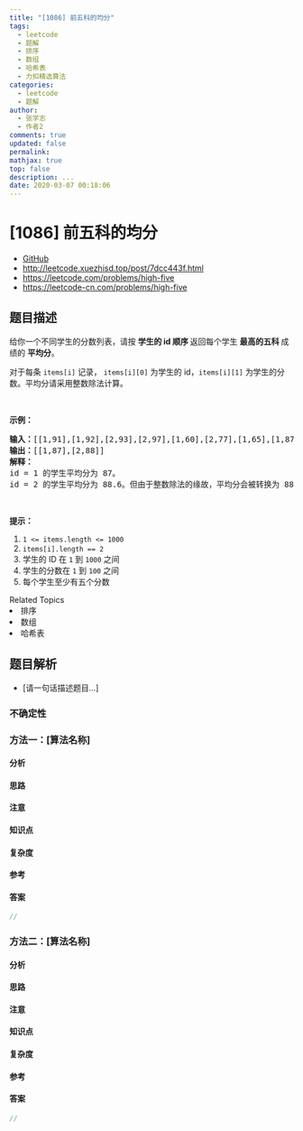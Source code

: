 ```yaml
---
title: "[1086] 前五科的均分"
tags:
  - leetcode
  - 题解
  - 排序
  - 数组
  - 哈希表
  - 力扣精选算法
categories:
  - leetcode
  - 题解
author:
  - 张学志
  - 作者2
comments: true
updated: false
permalink:
mathjax: true
top: false
description: ...
date: 2020-03-07 00:18:06
---
```



# [1086] 前五科的均分
* [GitHub](https://github.com/algoboy101/LeetCodeCrowdsource/tree/master/_posts/QA/%5B1086%5D%20%E5%89%8D%E4%BA%94%E7%A7%91%E7%9A%84%E5%9D%87%E5%88%86.md)
* http://leetcode.xuezhisd.top/post/7dcc443f.html
* https://leetcode.com/problems/high-five
* https://leetcode-cn.com/problems/high-five


## 题目描述

<p>给你一个不同学生的分数列表，请按&nbsp;<strong>学生的 id&nbsp;顺序&nbsp;</strong>返回每个学生&nbsp;<strong>最高的五科&nbsp;</strong>成绩的&nbsp;<strong>平均分</strong>。</p>

<p>对于每条&nbsp;<code>items[i]</code>&nbsp;记录， <code>items[i][0]</code>&nbsp;为学生的 id，<code>items[i][1]</code>&nbsp;为学生的分数。平均分请采用整数除法计算。</p>

<p>&nbsp;</p>

<p><strong>示例：</strong></p>

<pre><strong>输入：</strong>[[1,91],[1,92],[2,93],[2,97],[1,60],[2,77],[1,65],[1,87],[1,100],[2,100],[2,76]]
<strong>输出：</strong>[[1,87],[2,88]]
<strong>解释：</strong>
id = 1 的学生平均分为 87。
id = 2 的学生平均分为 88.6。但由于整数除法的缘故，平均分会被转换为 88。
</pre>

<p>&nbsp;</p>

<p><strong>提示：</strong></p>

<ol>
	<li><code>1 &lt;= items.length &lt;= 1000</code></li>
	<li><code>items[i].length == 2</code></li>
	<li>学生的 ID 在&nbsp;<code>1</code> 到&nbsp;<code>1000</code>&nbsp;之间</li>
	<li>学生的分数在&nbsp;<code>1</code> 到&nbsp;<code>100</code>&nbsp;之间</li>
	<li>每个学生至少有五个分数</li>
</ol>
<div><div>Related Topics</div><div><li>排序</li><li>数组</li><li>哈希表</li></div></div>


## 题目解析
* [请一句话描述题目...]

### 不确定性


### 方法一：[算法名称]

#### 分析

#### 思路

#### 注意

#### 知识点

#### 复杂度

#### 参考

#### 答案

```cpp
//
```


### 方法二：[算法名称]

#### 分析

#### 思路

#### 注意

#### 知识点

#### 复杂度

#### 参考

#### 答案

```cpp
//
```



